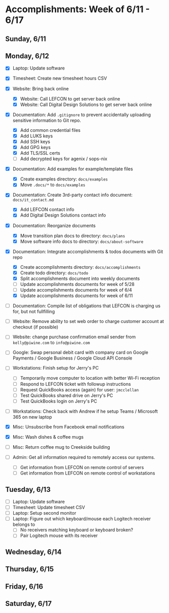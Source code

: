 # Accomplishments: Week of 6/11 - 6/17

## Sunday, 6/11

## Monday, 6/12

- [X] Laptop: Update software
- [X] Timesheet: Create new timesheet hours CSV

- [X] Website: Bring back online
  - [X] Website: Call LEFCON to get server back online
  - [X] Website: Call Digital Design Solutions to get server back online

- [X] Documentation: Add `.gitignore` to prevent accidentally uploading sensitive information to Git repo.
  - [X] Add common credential files
  - [X] Add LUKS keys
  - [X] Add SSH keys
  - [X] Add GPG keys
  - [X] Add TLS/SSL certs
  - [ ] Add decrypted keys for agenix / sops-nix

- [X] Documentation: Add examples for example/template files
  - [X] Create examples directory: `docs/examples`
  - [X] Move `.docs/*` to `docs/examples`

- [X] Documentation: Create 3rd-party contact info document: `docs/it_contact.md`
  - [X] Add LEFCON contact info
  - [X] Add Digital Design Solutions contact info

- [X] Documentation: Reorganize documents
  - [X] Move transition plan docs to directory: `docs/plans`
  - [X] Move software info docs to directory: `docs/about-software`

- [X] Documentation: Integrate accomplishments & todos documents with Git repo
  - [X] Create accomplishments directory: `docs/accomplishments`
  - [X] Create todo directory: `docs/todo`
  - [X] Split accomplishments document into weekly documents
  - [ ] Update accomplishments documents for week of 5/28
  - [ ] Update accomplishments documents for week of 6/4
  - [X] Update accomplishments documents for week of 6/11

- [ ] Documentation: Compile list of obligations that LEFCON is charging us for, but not fullfilling

- [ ] Website: Remove ability to set web order to charge customer account at checkout (if possible)
- [ ] Website: change purchase confirmation email sender from `kelly@piwine.com` to `info@piwine.com`

- [ ] Google: Swap personal debit card with company card on Google Payments / Google Business / Google Cloud API Console

- [ ] Workstations: Finish setup for Jerry's PC
  - [ ] Temporarily move computer to location with better Wi-Fi reception
  - [ ] Respond to LEFCON ticket with followup instructions
  - [ ] Request QuickBooks access (again) for user: `jmcclellan`
  - [ ] Test QuickBooks shared drive on Jerry's PC
  - [ ] Test QuickBooks login on Jerry's PC

- [ ] Workstations: Check back with Andrew if he setup Teams / Microsoft 365 on new laptop

- [X] Misc: Unsubscribe from Facebook email notifications
- [X] Misc: Wash dishes & coffee mugs
- [ ] Misc: Return coffee mug to Creekside building

- [ ] Admin: Get all information required to remotely access our systems.
  - [ ] Get information from LEFCON on remote control of servers
  - [ ] Get information from LEFCON on remote control of workstations

## Tuesday, 6/13

- [ ] Laptop: Update software
- [ ] Timesheet: Update timesheet CSV
- [ ] Laptop: Setup second monitor
- [ ] Laptop: Figure out which keyboard/mouse each Logitech receiver belongs to
  - [ ] No receivers matching keyboard or keyboard broken?
  - [ ] Pair Logitech mouse with its receiver

## Wednesday, 6/14
## Thursday, 6/15
## Friday, 6/16
## Saturday, 6/17

